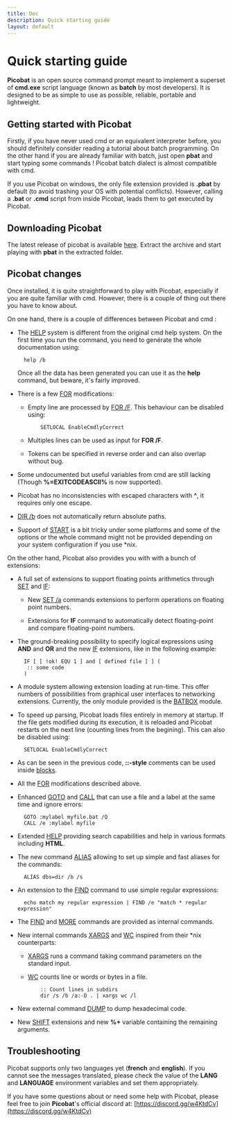 ```yaml
---
title: Doc
description: Quick starting guide
layout: default 
---
```

# Quick starting guide #

**Picobat** is an open source command prompt meant to implement a superset of 
**cmd.exe** script language \(known as **batch** by most developers\). It is 
designed to be as simple to use as possible, reliable, portable and 
lightweight.

## Getting started with Picobat ##

Firstly, if you have never used cmd or an equivalent interpreter before, you 
should definitely consider reading a tutorial about batch programming. On the 
other hand if you are already familiar with batch, just open **pbat** and 
start typing some commands ! Picobat batch dialect is almost compatible with 
cmd.

If you use Picobat on windows, the only file extension provided is **.pbat** 
by default \(to avoid trashing your OS with potential conflicts\). However, 
calling a **.bat** or **.cmd** script from inside Picobat, leads them to get 
executed by Picobat.

## Downloading Picobat ##

The latest release of picobat is available 
[here](https://github.com/darkbatcher/picobat/releases). Extract the archive 
and start playing with **pbat** in the extracted folder.

## Picobat changes ##

Once installed, it is quite straightforward to play with Picobat, especially 
if you are quite familiar with cmd. However, there is a couple of thing out 
there you have to know about.

On one hand, there is a couple of differences between Picobat and cmd :

* The [HELP](doc/help) system is different from the original cmd help system. 
  On the first time you run the command, you need to genérate the whole 
  documentation using:

        help /b

  Once all the data has been generated you can use it as the **help** command, 
  but beware, it's fairly improved.

* There is a few [FOR](doc/for) modifications:

  * Empty line are processed by [FOR /F](doc/for). This behaviour can be 
    disabled using:

            SETLOCAL EnableCmdlyCorrect

  * Multiples lines can be used as input for **FOR /F**.

  * Tokens can be specified in reverse order and can also overlap without bug.

* Some undocumented but useful variables from cmd are still lacking \(Though 
  **%=EXITCODEASCII%** is now supported\).

* Picobat has no inconsistencies with escaped characters with **^**, it 
  requires only one escape.

* [DIR /b](doc/dir) does not automatically return absolute paths.

* Support of [START](doc/start) is a bit tricky under some platforms and some 
  of the options or the whole command might not be provided depending on your 
  system configuration if you use \*nix.

On the other hand, Picobat also provides you with with a bunch of extensions:

* A full set of extensions to support floating points arithmetics through 
  [SET](doc/set) and [IF](doc/if):

  * New [SET /a](doc/seta) commands extensions to perform operations on 
    floating point numbers.

  * Extensions for **IF** command to automatically detect floating-point and 
    compare floating-point numbers.

* The ground-breaking possibility to specify logical expressions using 
  **AND** and **OR** and the new [IF](doc/if) extensions, like in the 
  following example:

        IF [ [ !ok! EQU 1 ] and [ defined file ] ] (
         :: some code 
        )

* A module system allowing extension loading at run-time. This offer numbers 
  of possibilities from graphical user interfaces to networking extensions. 
  Currently, the only module provided is the [BATBOX](doc/batbox) module.

* To speed up parsing, Picobat loads files entirely in memory at startup. If 
  the file gets modified during its execution, it is reloaded and Picobat 
  restarts on the next line \(counting lines from the begining\). This can 
  also be disabled using:

        SETLOCAL EnableCmdlyCorrect

* As can be seen in the previous code, **::-style** comments can be used 
  inside [blocks](doc/spec/cmdline).

* All the [FOR](doc/for) modifications described above.

* Enhanced [GOTO](doc/goto) and [CALL](doc/call) that can use a file and a 
  label at the same time and ignore errors:

        GOTO :mylabel myfile.bat /Q
        CALL /e :mylabel myfile

* Extended [HELP](doc/help) providing search capabilities and help in various 
  formats including **HTML**.

* The new command [ALIAS](doc/alias) allowing to set up simple and fast 
  aliases for the commands:

        ALIAS dbs=dir /b /s

* An extension to the [FIND](doc/find) command to use simple regular 
  expressions:

        echo match my regular expression | FIND /e "match * regular expression"

* The [FIND](doc/find) and [MORE](doc/more) commands are provided as internal 
  commands.

* New internal commands [XARGS](doc/xargs) and [WC](doc/wc) inspired from 
  their \*nix counterparts:

  * [XARGS](doc/xargs) runs a command taking command parameters on the 
    standard input.

  * [WC](doc/wc) counts line or words or bytes in a file.

            :: Count lines in subdirs 
            dir /s /b /a:-D . | xargs wc /l

* New external command [DUMP](doc/dump) to dump hexadecimal code.

* New [SHIFT](doc/shift) extensions and new **%+** variable containing the 
  remaining arguments.

## Troubleshooting ##

Picobat supports only two languages yet \(**french** and **english**\). If you 
cannot see the messages translated, please check the value of the **LANG** and 
**LANGUAGE** environment variables and set them appropriately.

If you have some questions about or need some help with Picobat, please feel 
free to join **Picobat**'s official discord at: 
[https://discord.gg/w4KtdCv](https://discord.gg/w4KtdCv)

